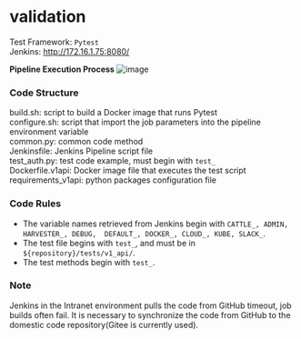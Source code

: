 # validation

Test Framework: `Pytest` </br>
Jenkins: http://172.16.1.75:8080/ 

**Pipeline Execution Process**
![image](https://user-images.githubusercontent.com/54788198/112452253-63425d00-8d91-11eb-8209-cb54e0d59fcd.png)

### Code Structure 

build.sh: script to build a Docker image that runs Pytest </br>
configure.sh: script that import the job parameters into the pipeline environment variable </br>
common.py: common code method </br>
Jenkinsfile: Jenkins Pipeline script file </br>
test_auth.py: test code example, must begin with `test_` </br>
Dockerfile.v1api: Docker image file that executes the test script </br>
requirements_v1api: python packages configuration file 

### Code Rules 

- The variable names retrieved from Jenkins begin with `CATTLE_, ADMIN, HARVESTER_, DEBUG,  DEFAULT_, DOCKER_, CLOUD_, KUBE, SLACK_`. 
- The test file begins with `test_`, and must be in `${repository}/tests/v1_api/`. 
- The test methods begin with `test_`. 

### Note

Jenkins in the Intranet environment pulls the code from GitHub timeout, job builds often fail. It is necessary to synchronize the code from GitHub to the domestic code repository(Gitee is currently used). 
